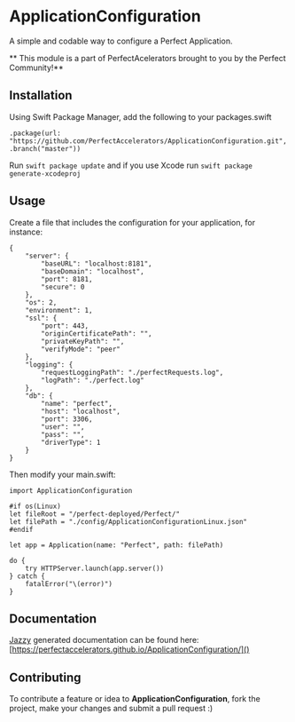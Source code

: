 # ApplicationConfiguration
A simple and codable way to configure a Perfect Application.

** This module is a part of PerfectAcelerators brought to you by the Perfect Community!**

## Installation
Using Swift Package Manager, add the following to your packages.swift

`.package(url: "https://github.com/PerfectAccelerators/ApplicationConfiguration.git", .branch("master"))`

Run `swift package update` and if you use Xcode run `swift package generate-xcodeproj`

## Usage
Create a file that includes the configuration for your application, for instance:

	{
	    "server": {
	        "baseURL": "localhost:8181",
	        "baseDomain": "localhost",
	        "port": 8181,
	        "secure": 0
	    },
	    "os": 2,
	    "environment": 1,
	    "ssl": {
	        "port": 443,
	        "originCertificatePath": "",
	        "privateKeyPath": "",
	        "verifyMode": "peer"
	    },
	    "logging": {
	        "requestLoggingPath": "./perfectRequests.log",
	        "logPath": "./perfect.log"
	    },
	    "db": {
	        "name": "perfect",
	        "host": "localhost",
	        "port": 3306,
	        "user": "",
	        "pass": "",
	        "driverType": 1
	    }
	}

Then modify your main.swift:

	import ApplicationConfiguration
	
	#if os(Linux)
	let fileRoot = "/perfect-deployed/Perfect/"
	let filePath = "./config/ApplicationConfigurationLinux.json"
	#endif
	
	let app = Application(name: "Perfect", path: filePath)
	
	do {
	    try HTTPServer.launch(app.server())
	} catch {
	    fatalError("\(error)")
	}

## Documentation
[Jazzy][1] generated documentation can be found here:
[https://perfectaccelerators.github.io/ApplicationConfiguration/]()

## Contributing
To contribute a feature or idea to **ApplicationConfiguration**, fork the project, make your changes and submit a pull request :)

[1]:	https://github.com/realm/jazzy
